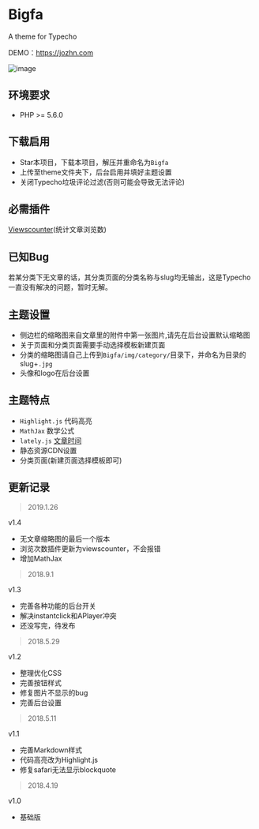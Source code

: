 # Bigfa
A theme for Typecho

DEMO：https://jozhn.com

![image](https://raw.githubusercontent.com/jozhn/Bigfa/master/screenshot.jpg)

## 环境要求
- PHP >= 5.6.0

## 下载启用
- Star本项目，下载本项目，解压并重命名为`Bigfa`
- 上传至theme文件夹下，后台启用并填好主题设置
- 关闭Typecho垃圾评论过滤(否则可能会导致无法评论)

## 必需插件
[Viewscounter](https://github.com/mierhuo/Typecho-ViewsCounter)(统计文章浏览数)

## 已知Bug
若某分类下无文章的话，其分类页面的分类名称与slug均无输出，这是Typecho一直没有解决的问题，暂时无解。

## 主题设置
- 侧边栏的缩略图来自文章里的附件中第一张图片,请先在后台设置默认缩略图
- 关于页面和分类页面需要手动选择模板新建页面
- 分类的缩略图请自己上传到`Bigfa/img/category/`目录下，并命名为目录的slug+`.jpg`
- 头像和logo在后台设置

## 主题特点
- `Highlight.js` 代码高亮
- `MathJax` 数学公式
- `lately.js` [文章时间](https://github.com/Tokinx/lately)
- 静态资源CDN设置
- 分类页面(新建页面选择模板即可)

## 更新记录

> 2019.1.26

v1.4

- 无文章缩略图的最后一个版本
- 浏览次数插件更新为viewscounter，不会报错
- 增加MathJax

> 2018.9.1

v1.3

- 完善各种功能的后台开关
- 解决instantclick和APlayer冲突
- 还没写完，待发布

> 2018.5.29

v1.2

- 整理优化CSS
- 完善按钮样式
- 修复图片不显示的bug
- 完善后台设置


> 2018.5.11

v1.1 

- 完善Markdown样式
- 代码高亮改为Highlight.js
- 修复safari无法显示blockquote

> 2018.4.19 

v1.0

- 基础版
